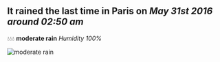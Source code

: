 ## It rained the last time in Paris on *May 31st 2016 around 02:50 am*
💧💧💧  **moderate rain** *Humidity 100%*

![moderate rain](http://openweathermap.org/img/w/10n.png)
